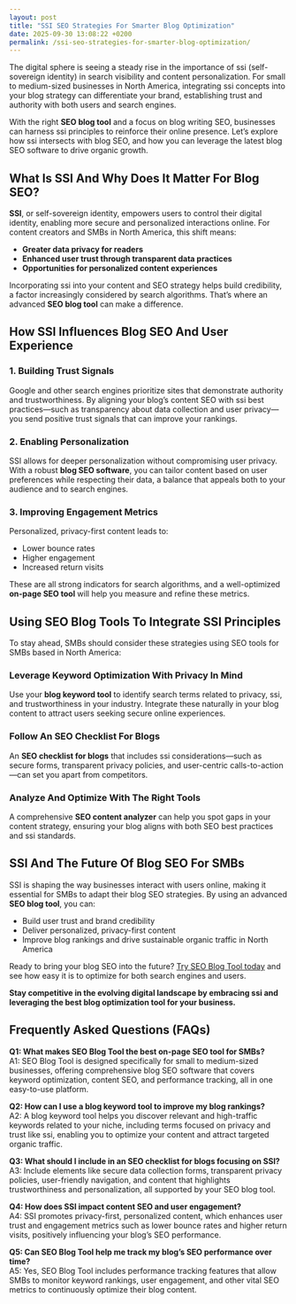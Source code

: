 ```yaml
---
layout: post
title: "SSI SEO Strategies For Smarter Blog Optimization"
date: 2025-09-30 13:08:22 +0200
permalink: /ssi-seo-strategies-for-smarter-blog-optimization/
---
```

The digital sphere is seeing a steady rise in the importance of ssi (self-sovereign identity) in search visibility and content personalization. For small to medium-sized businesses in North America, integrating ssi concepts into your blog strategy can differentiate your brand, establishing trust and authority with both users and search engines.

With the right **SEO blog tool** and a focus on blog writing SEO, businesses can harness ssi principles to reinforce their online presence. Let’s explore how ssi intersects with blog SEO, and how you can leverage the latest blog SEO software to drive organic growth.

## What Is SSI And Why Does It Matter For Blog SEO?

**SSI**, or self-sovereign identity, empowers users to control their digital identity, enabling more secure and personalized interactions online. For content creators and SMBs in North America, this shift means:

- **Greater data privacy for readers**
- **Enhanced user trust through transparent data practices**
- **Opportunities for personalized content experiences**

Incorporating ssi into your content and SEO strategy helps build credibility, a factor increasingly considered by search algorithms. That’s where an advanced **SEO blog tool** can make a difference.

## How SSI Influences Blog SEO And User Experience

### 1. Building Trust Signals

Google and other search engines prioritize sites that demonstrate authority and trustworthiness. By aligning your blog’s content SEO with ssi best practices—such as transparency about data collection and user privacy—you send positive trust signals that can improve your rankings.

### 2. Enabling Personalization

SSI allows for deeper personalization without compromising user privacy. With a robust **blog SEO software**, you can tailor content based on user preferences while respecting their data, a balance that appeals both to your audience and to search engines.

### 3. Improving Engagement Metrics

Personalized, privacy-first content leads to:

- Lower bounce rates
- Higher engagement
- Increased return visits

These are all strong indicators for search algorithms, and a well-optimized **on-page SEO tool** will help you measure and refine these metrics.

## Using SEO Blog Tools To Integrate SSI Principles

To stay ahead, SMBs should consider these strategies using SEO tools for SMBs based in North America:

### Leverage Keyword Optimization With Privacy In Mind

Use your **blog keyword tool** to identify search terms related to privacy, ssi, and trustworthiness in your industry. Integrate these naturally in your blog content to attract users seeking secure online experiences.

### Follow An SEO Checklist For Blogs

An **SEO checklist for blogs** that includes ssi considerations—such as secure forms, transparent privacy policies, and user-centric calls-to-action—can set you apart from competitors.

### Analyze And Optimize With The Right Tools

A comprehensive **SEO content analyzer** can help you spot gaps in your content strategy, ensuring your blog aligns with both SEO best practices and ssi standards.

## SSI And The Future Of Blog SEO For SMBs

SSI is shaping the way businesses interact with users online, making it essential for SMBs to adapt their blog SEO strategies. By using an advanced **SEO blog tool**, you can:

- Build user trust and brand credibility
- Deliver personalized, privacy-first content
- Improve blog rankings and drive sustainable organic traffic in North America

Ready to bring your blog SEO into the future? [Try SEO Blog Tool today](https://seoblogtool.com/) and see how easy it is to optimize for both search engines and users.

**Stay competitive in the evolving digital landscape by embracing ssi and leveraging the best blog optimization tool for your business.**

## Frequently Asked Questions (FAQs)

**Q1: What makes SEO Blog Tool the best on-page SEO tool for SMBs?**  
A1: SEO Blog Tool is designed specifically for small to medium-sized businesses, offering comprehensive blog SEO software that covers keyword optimization, content SEO, and performance tracking, all in one easy-to-use platform.

**Q2: How can I use a blog keyword tool to improve my blog rankings?**  
A2: A blog keyword tool helps you discover relevant and high-traffic keywords related to your niche, including terms focused on privacy and trust like ssi, enabling you to optimize your content and attract targeted organic traffic.

**Q3: What should I include in an SEO checklist for blogs focusing on SSI?**  
A3: Include elements like secure data collection forms, transparent privacy policies, user-friendly navigation, and content that highlights trustworthiness and personalization, all supported by your SEO blog tool.

**Q4: How does SSI impact content SEO and user engagement?**  
A4: SSI promotes privacy-first, personalized content, which enhances user trust and engagement metrics such as lower bounce rates and higher return visits, positively influencing your blog’s SEO performance.

**Q5: Can SEO Blog Tool help me track my blog’s SEO performance over time?**  
A5: Yes, SEO Blog Tool includes performance tracking features that allow SMBs to monitor keyword rankings, user engagement, and other vital SEO metrics to continuously optimize their blog content.

<script type="application/ld+json">
{
  "@context": "https://schema.org",
  "@type": "BlogPosting",
  "headline": "SSI SEO Strategies For Smarter Blog Optimization",
  "description": "Learn how small to medium-sized businesses in North America can leverage SSI and powerful SEO blog tools to improve blog SEO, enhance user trust, and boost organic traffic.",
  "author": {
    "@type": "Person",
    "name": "SEO Blog Tool"
  },
  "publisher": {
    "@type": "Person",
    "name": "SEO Blog Tool"
  },
  "mainEntityOfPage": {
    "@type": "WebPage",
    "@id": "https://seoblogtool.com/blog/ssi-seo-strategies"
  },
  "datePublished": "2024-06-01",
  "dateModified": "2024-06-01",
  "keywords": "SEO blog tool, blog SEO software, keyword optimization, content SEO, on-page SEO tool, blog writing SEO, blog keyword tool, SEO tools for SMBs, SEO checklist for blogs, SEO content analyzer, blog optimization tool, SEO product for businesses, improve blog rankings",
  "inLanguage": "en-US",
  "articleBody": "The digital sphere is seeing a steady rise in the importance of ssi (self-sovereign identity) in search visibility and content personalization. For small to medium-sized businesses in North America, integrating ssi concepts into your blog strategy can differentiate your brand, establishing trust and authority with both users and search engines. With the right SEO blog tool and a focus on blog writing SEO, businesses can harness ssi principles to reinforce their online presence. Let’s explore how ssi intersects with blog SEO, and how you can leverage the latest blog SEO software to drive organic growth. ..."
}
</script>

<script type="application/ld+json">
{
  "@context": "https://schema.org",
  "@type": "FAQPage",
  "mainEntity": [
    {
      "@type": "Question",
      "name": "What makes SEO Blog Tool the best on-page SEO tool for SMBs?",
      "acceptedAnswer": {
        "@type": "Answer",
        "text": "SEO Blog Tool is designed specifically for small to medium-sized businesses, offering comprehensive blog SEO software that covers keyword optimization, content SEO, and performance tracking, all in one easy-to-use platform."
      }
    },
    {
      "@type": "Question",
      "name": "How can I use a blog keyword tool to improve my blog rankings?",
      "acceptedAnswer": {
        "@type": "Answer",
        "text": "A blog keyword tool helps you discover relevant and high-traffic keywords related to your niche, including terms focused on privacy and trust like ssi, enabling you to optimize your content and attract targeted organic traffic."
      }
    },
    {
      "@type": "Question",
      "name": "What should I include in an SEO checklist for blogs focusing on SSI?",
      "acceptedAnswer": {
        "@type": "Answer",
        "text": "Include elements like secure data collection forms, transparent privacy policies, user-friendly navigation, and content that highlights trustworthiness and personalization, all supported by your SEO blog tool."
      }
    },
    {
      "@type": "Question",
      "name": "How does SSI impact content SEO and user engagement?",
      "acceptedAnswer": {
        "@type": "Answer",
        "text": "SSI promotes privacy-first, personalized content, which enhances user trust and engagement metrics such as lower bounce rates and higher return visits, positively influencing your blog’s SEO performance."
      }
    },
    {
      "@type": "Question",
      "name": "Can SEO Blog Tool help me track my blog’s SEO performance over time?",
      "acceptedAnswer": {
        "@type": "Answer",
        "text": "Yes, SEO Blog Tool includes performance tracking features that allow SMBs to monitor keyword rankings, user engagement, and other vital SEO metrics to continuously optimize their blog content."
      }
    }
  ]
}
</script>